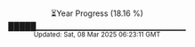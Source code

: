 <p align="center">
⏳Year Progress (18.16 %) <br>
█████▁▁▁▁▁▁▁▁▁▁▁▁▁▁▁▁▁▁▁▁▁▁▁▁▁ <br>
<sub>Updated: Sat, 08 Mar 2025 06:23:11 GMT</sub>
</p>

